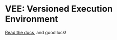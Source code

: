 # VEE: Versioned Execution Environment

[Read the docs](http://vee.readthedocs.org/en/latest/), and good luck!
